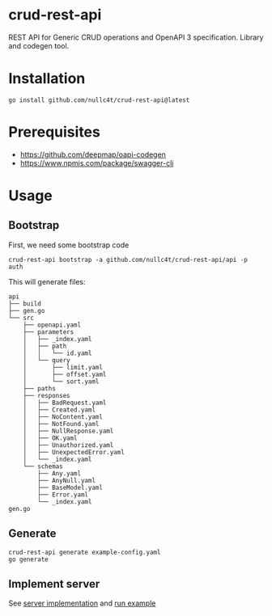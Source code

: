 # crud-rest-api
REST API for Generic CRUD operations and OpenAPI 3 specification. Library and codegen tool. 
# Installation
```
go install github.com/nullc4t/crud-rest-api@latest
```
# Prerequisites
- https://github.com/deepmap/oapi-codegen
- https://www.npmjs.com/package/swagger-cli
# Usage
## Bootstrap
First, we need some bootstrap code
```
crud-rest-api bootstrap -a github.com/nullc4t/crud-rest-api/api -p auth
```
This will generate files:
```
api
├── build
├── gen.go
└── src
    ├── openapi.yaml
    ├── parameters
    │   ├── _index.yaml
    │   ├── path
    │   │   └── id.yaml
    │   └── query
    │       ├── limit.yaml
    │       ├── offset.yaml
    │       └── sort.yaml
    ├── paths
    ├── responses
    │   ├── BadRequest.yaml
    │   ├── Created.yaml
    │   ├── NoContent.yaml
    │   ├── NotFound.yaml
    │   ├── NullResponse.yaml
    │   ├── OK.yaml
    │   ├── Unauthorized.yaml
    │   ├── UnexpectedError.yaml
    │   └── _index.yaml
    └── schemas
        ├── Any.yaml
        ├── AnyNull.yaml
        ├── BaseModel.yaml
        ├── Error.yaml
        └── _index.yaml
gen.go
```
## Generate
```
crud-rest-api generate example-config.yaml
go generate
```
## Implement server
See [server implementation](internal/server/impl.go) and [run example](example/main.go)
